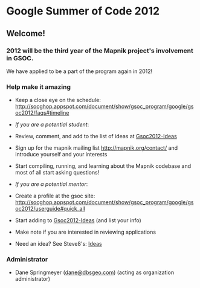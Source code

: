 # Google Summer of Code 2012

## Welcome!

### 2012 will be the third year of the Mapnik project's involvement in GSOC.

We have applied to be a part of the program again in 2012!

### Help make it amazing

 * Keep a close eye on the schedule: http://socghop.appspot.com/document/show/gsoc_program/google/gsoc2012/faqs#timeline

 *  *If you are a potential student*:
  * Review, comment, and add to the list of ideas at [Gsoc2012-Ideas](Gsoc2012-Ideas)
  * Sign up for the mapnik mailing list http://mapnik.org/contact/ and introduce yourself and your interests
  * Start compiling, running, and learning about the Mapnik codebase and most of all start asking questions!

 * *If you are a potential mentor*:
  * Create a profile at the gsoc site: http://socghop.appspot.com/document/show/gsoc_program/google/gsoc2012/userguide#quick_all
  * Start adding to [Gsoc2012-Ideas](Gsoc2012-Ideas) (and list your info)
  * Make note if you are interested in reviewing applications
  * Need an idea? See Steve8's: [Ideas](Ideas)

### Administrator

 * Dane Springmeyer (dane@dbsgeo.com) (acting as organization administrator)
